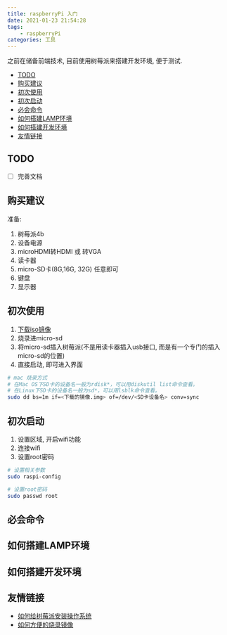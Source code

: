 ```yaml
---
title: raspberryPi 入门
date: 2021-01-23 21:54:28
tags:
    - raspberryPi
categories: 工具
---
```


之前在储备前端技术, 目前使用树莓派来搭建开发环境, 便于测试.

<!-- more -->

- [TODO](#todo)
- [购买建议](#购买建议)
- [初次使用](#初次使用)
- [初次启动](#初次启动)
- [必会命令](#必会命令)
- [如何搭建LAMP环境](#如何搭建lamp环境)
- [如何搭建开发环境](#如何搭建开发环境)
- [友情链接](#友情链接)

## TODO

- [ ] 完善文档

## 购买建议

准备:

1. 树莓派4b
2. 设备电源
3. microHDMI转HDMI 或 转VGA
4. 读卡器
5. micro-SD卡(8G,16G, 32G) 任意即可
6. 键盘
7. 显示器

## 初次使用

1. [下载iso镜像](https://www.raspberrypi.org/software/operating-systems/#raspberry-pi-os-32-bit)
2. 烧录进micro-sd
3. 将micro-sd插入树莓派(不是用读卡器插入usb接口, 而是有一个专门的插入micro-sd的位置)
4. 直接启动, 即可进入界面

```bash
# mac 烧录方式
# 在Mac OS下SD卡的设备名一般为rdisk*，可以用diskutil list命令查看。
# 在Linux下SD卡的设备名一般为sd*，可以用lsblk命令查看。
sudo dd bs=1m if=<下载的镜像.img> of=/dev/<SD卡设备名> conv=sync
```

## 初次启动

1. 设置区域, 开启wifi功能
2. 连接wifi
3. 设置root密码

```bash
# 设置相关参数
sudo raspi-config

# 设置root密码
sudo passwd root
```

## 必会命令

## 如何搭建LAMP环境

## 如何搭建开发环境

## 友情链接

- [如何给树莓派安装操作系统](https://zhuanlan.zhihu.com/p/59027897)
- [如何方便的烧录镜像](https://shumeipai.nxez.com/2020/03/07/raspberry-pi-imager-imaging-utility.html)